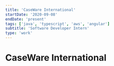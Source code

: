 ```yaml
---
title: 'CaseWare International'
startDate: '2020-09-08'
endDate: 'present'
tags: ['java', 'typescript', 'aws', 'angular']
subtitle: 'Software Developer Intern'
type: 'work'
---
```


# CaseWare International